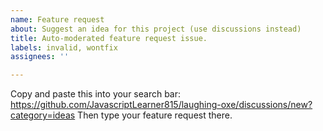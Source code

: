 ```yaml
---
name: Feature request
about: Suggest an idea for this project (use discussions instead)
title: Auto-moderated feature request issue.
labels: invalid, wontfix
assignees: ''

---
```


Copy and paste this into your search bar: https://github.com/JavascriptLearner815/laughing-oxe/discussions/new?category=ideas
Then type your feature request there.
